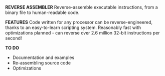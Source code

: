 **REVERSE ASSEMBLER**
Reverse-assemble executable instructions, from a binary file to human-readable code.

**FEATURES**
Code written for any processor can be reverse-engineered, thanks to an easy-to-learn scripting system.
Reasonably fast with optimizations planned - can reverse over 2.6 million 32-bit instructions per second!

**TO DO**
- Documentation and examples
- Re-assembling source code
- Optimizations
